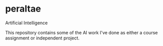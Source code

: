 # peraltae
Artificial Intelligence 

This repository contains some of the AI work I've done as either a course assignment or independent project. 
